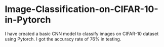 # Image-Classification-on-CIFAR-10-in-Pytorch
I have created a basic CNN model to classify images on CIFAR-10 dataset using Pytorch. I got the accuracy rate of 76% in testing.
